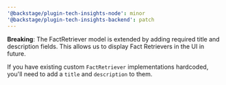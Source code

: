 ```yaml
---
'@backstage/plugin-tech-insights-node': minor
'@backstage/plugin-tech-insights-backend': patch
---
```


**Breaking**: The FactRetriever model is extended by adding required title and description fields. This allows us to
display Fact Retrievers in the UI in future.

If you have existing custom `FactRetriever` implementations hardcoded, you'll need to add a `title` and `description` to them.
